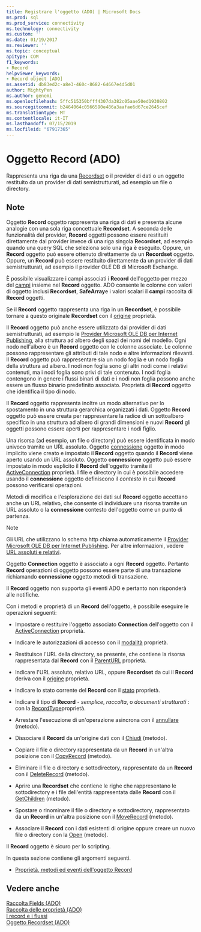 ```yaml
---
title: Registrare l'oggetto (ADO) | Microsoft Docs
ms.prod: sql
ms.prod_service: connectivity
ms.technology: connectivity
ms.custom: ''
ms.date: 01/19/2017
ms.reviewer: ''
ms.topic: conceptual
apitype: COM
f1_keywords:
- Record
helpviewer_keywords:
- Record object [ADO]
ms.assetid: db83ed2c-a8e3-460c-8682-64667e4d5d01
author: MightyPen
ms.author: genemi
ms.openlocfilehash: 5ffc515350bfff4307da382c05aae50ed1930802
ms.sourcegitcommit: b2464064c0566590e486a3aafae6d67ce2645cef
ms.translationtype: MT
ms.contentlocale: it-IT
ms.lasthandoff: 07/15/2019
ms.locfileid: "67917365"
---
```

# <a name="record-object-ado"></a>Oggetto Record (ADO)
Rappresenta una riga da una [Recordset](../../../ado/reference/ado-api/recordset-object-ado.md) o il provider di dati o un oggetto restituito da un provider di dati semistrutturati, ad esempio un file o directory.  
  
## <a name="remarks"></a>Note  
 Oggetto **Record** oggetto rappresenta una riga di dati e presenta alcune analogie con una sola riga concettuale **Recordset**. A seconda delle funzionalità del provider, **Record** oggetti possono essere restituiti direttamente dal provider invece di una riga singola **Recordset**, ad esempio quando una query SQL che seleziona solo una riga è eseguito. Oppure, un **Record** oggetto può essere ottenuto direttamente da un **Recordset** oggetto. Oppure, un **Record** può essere restituito direttamente da un provider di dati semistrutturati, ad esempio il provider OLE DB di Microsoft Exchange.  
  
 È possibile visualizzare i campi associati i **Record** dell'oggetto per mezzo del [campi](../../../ado/reference/ado-api/fields-collection-ado.md) insieme nel **Record** oggetto. ADO consente le colonne con valori di oggetto inclusi **Recordset**, **SafeArray**e i valori scalari il **campi** raccolta di **Record** oggetti.  
  
 Se il **Record** oggetto rappresenta una riga in un **Recordset**, è possibile tornare a questo originale **Recordset** con il [origine](../../../ado/reference/ado-api/source-property-ado-record.md) proprietà.  
  
 Il **Record** oggetto può anche essere utilizzato dai provider di dati semistrutturati, ad esempio le [Provider Microsoft OLE DB per Internet Publishing](../../../ado/guide/appendixes/microsoft-ole-db-provider-for-internet-publishing.md), alla struttura ad albero degli spazi dei nomi del modello. Ogni nodo nell'albero è un **Record** oggetto con le colonne associate. Le colonne possono rappresentare gli attributi di tale nodo e altre informazioni rilevanti. Il **Record** oggetto può rappresentare sia un nodo foglia e un nodo foglia della struttura ad albero. I nodi non foglia sono gli altri nodi come i relativi contenuti, ma i nodi foglia sono privi di tale contenuto. I nodi foglia contengono in genere i flussi binari di dati e i nodi non foglia possono anche essere un flusso binario predefinito associato. Proprietà di **Record** oggetto che identifica il tipo di nodo.  
  
 Il **Record** oggetto rappresenta inoltre un modo alternativo per lo spostamento in una struttura gerarchica organizzati i dati. Oggetto **Record** oggetto può essere creata per rappresentare la radice di un sottoalbero specifico in una struttura ad albero di grandi dimensioni e nuovi **Record** gli oggetti possono essere aperti per rappresentare i nodi figlio.  
  
 Una risorsa (ad esempio, un file o directory) può essere identificata in modo univoco tramite un URL assoluto. Oggetto [connessione](../../../ado/reference/ado-api/connection-object-ado.md) oggetto in modo implicito viene creato e impostato il **Record** oggetto quando il **Record** viene aperto usando un URL assoluto. Oggetto **connessione** oggetto può essere impostato in modo esplicito il **Record** dell'oggetto tramite il [ActiveConnection](../../../ado/reference/ado-api/activeconnection-property-ado.md) proprietà. I file e directory in cui è possibile accedere usando il **connessione** oggetto definiscono il *contesto* in cui **Record** possono verificarsi operazioni.  
  
 Metodi di modifica e l'esplorazione dei dati sul **Record** oggetto accettano anche un URL relativo, che consente di individuare una risorsa tramite un URL assoluto o la **connessione** contesto dell'oggetto come un punto di partenza.  
  
> [!NOTE]
>  Gli URL che utilizzano lo schema http chiama automaticamente il [Provider Microsoft OLE DB per Internet Publishing](../../../ado/guide/appendixes/microsoft-ole-db-provider-for-internet-publishing.md). Per altre informazioni, vedere [URL assoluti e relativi](../../../ado/guide/data/absolute-and-relative-urls.md).  
  
 Oggetto **Connection** oggetto è associato a ogni **Record** oggetto. Pertanto **Record** operazioni di oggetto possono essere parte di una transazione richiamando **connessione** oggetto metodi di transazione.  
  
 Il **Record** oggetto non supporta gli eventi ADO e pertanto non risponderà alle notifiche.  
  
 Con i metodi e proprietà di un **Record** dell'oggetto, è possibile eseguire le operazioni seguenti:  
  
-   Impostare o restituire l'oggetto associato **Connection** dell'oggetto con il [ActiveConnection](../../../ado/reference/ado-api/activeconnection-property-ado.md) proprietà.  
  
-   Indicare le autorizzazioni di accesso con il [modalità](../../../ado/reference/ado-api/mode-property-ado.md) proprietà.  
  
-   Restituisce l'URL della directory, se presente, che contiene la risorsa rappresentata dal **Record** con il [ParentURL](../../../ado/reference/ado-api/parenturl-property-ado.md) proprietà.  
  
-   Indicare l'URL assoluto, relativo URL, oppure **Recordset** da cui il **Record** deriva con il [origine](../../../ado/reference/ado-api/source-property-ado-record.md) proprietà.  
  
-   Indicare lo stato corrente del **Record** con il [stato](../../../ado/reference/ado-api/state-property-ado.md) proprietà.  
  
-   Indicare il tipo di **Record** - *semplice*, *raccolta*, o *documenti strutturati* : con la [ RecordType](../../../ado/reference/ado-api/recordtype-property-ado.md)proprietà.  
  
-   Arrestare l'esecuzione di un'operazione asincrona con il [annullare](../../../ado/reference/ado-api/cancel-method-ado.md) (metodo).  
  
-   Dissociare il **Record** da un'origine dati con il [Chiudi](../../../ado/reference/ado-api/close-method-ado.md) (metodo).  
  
-   Copiare il file o directory rappresentata da un **Record** in un'altra posizione con il [CopyRecord](../../../ado/reference/ado-api/copyrecord-method-ado.md) (metodo).  
  
-   Eliminare il file o directory e sottodirectory, rappresentato da un **Record** con il [DeleteRecord](../../../ado/reference/ado-api/deleterecord-method-ado.md) (metodo).  
  
-   Aprire una **Recordset** che contiene le righe che rappresentano le sottodirectory e i file dell'entità rappresentata dalle **Record** con il [GetChildren](../../../ado/reference/ado-api/getchildren-method-ado.md) (metodo).  
  
-   Spostare o rinominare il file o directory e sottodirectory, rappresentato da un **Record** in un'altra posizione con il [MoveRecord](../../../ado/reference/ado-api/moverecord-method-ado.md) (metodo).  
  
-   Associare il **Record** con i dati esistenti di origine oppure creare un nuovo file o directory con la [Open](../../../ado/reference/ado-api/open-method-ado-record.md) (metodo).  
  
 Il **Record** oggetto è sicuro per lo scripting.  
  
 In questa sezione contiene gli argomenti seguenti.  
  
-   [Proprietà, metodi ed eventi dell'oggetto Record](../../../ado/reference/ado-api/record-object-properties-methods-and-events.md)  
  
## <a name="see-also"></a>Vedere anche  
 [Raccolta Fields (ADO)](../../../ado/reference/ado-api/fields-collection-ado.md)   
 [Raccolta delle proprietà (ADO)](../../../ado/reference/ado-api/properties-collection-ado.md)   
 [I record e i flussi](../../../ado/guide/data/records-and-streams.md)   
 [Oggetto Recordset (ADO)](../../../ado/reference/ado-api/recordset-object-ado.md)
